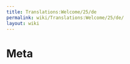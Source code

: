 ```yaml
---
title: Translations:Welcome/25/de
permalink: wiki/Translations:Welcome/25/de/
layout: wiki
---
```


# Meta
